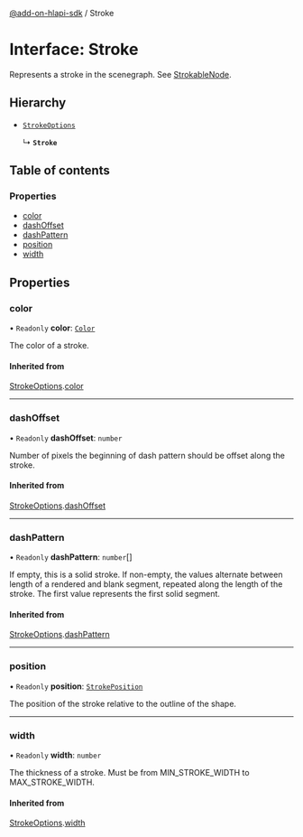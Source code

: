 [@add-on-hlapi-sdk](../overview.md) / Stroke

# Interface: Stroke

Represents a stroke in the scenegraph. See [StrokableNode](../classes/StrokableNode.md).

## Hierarchy

- [`StrokeOptions`](StrokeOptions.md)

  ↳ **`Stroke`**

## Table of contents

### Properties

- [color](Stroke.md#color)
- [dashOffset](Stroke.md#dashOffset)
- [dashPattern](Stroke.md#dashPattern)
- [position](Stroke.md#position)
- [width](Stroke.md#width)

## Properties

### <a id="color" name="color"></a> color

• `Readonly` **color**: [`Color`](../classes/Color.md)

The color of a stroke.

#### Inherited from

[StrokeOptions](StrokeOptions.md).[color](StrokeOptions.md#color)

___

### <a id="dashOffset" name="dashOffset"></a> dashOffset

• `Readonly` **dashOffset**: `number`

Number of pixels the beginning of dash pattern should be offset along the stroke.

#### Inherited from

[StrokeOptions](StrokeOptions.md).[dashOffset](StrokeOptions.md#dashOffset)

___

### <a id="dashPattern" name="dashPattern"></a> dashPattern

• `Readonly` **dashPattern**: `number`[]

If empty, this is a solid stroke.
If non-empty, the values alternate between length of a rendered and blank segment,
repeated along the length of the stroke. The first value represents the first solid segment.

#### Inherited from

[StrokeOptions](StrokeOptions.md).[dashPattern](StrokeOptions.md#dashPattern)

___

### <a id="position" name="position"></a> position

• `Readonly` **position**: [`StrokePosition`](../enums/StrokePosition.md)

The position of the stroke relative to the outline of the shape.

___

### <a id="width" name="width"></a> width

• `Readonly` **width**: `number`

The thickness of a stroke. Must be from MIN_STROKE_WIDTH to MAX_STROKE_WIDTH.

#### Inherited from

[StrokeOptions](StrokeOptions.md).[width](StrokeOptions.md#width)
